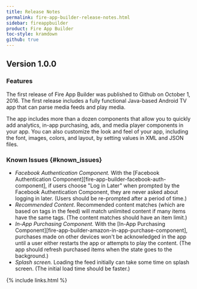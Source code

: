 ```yaml
---
title: Release Notes
permalink: fire-app-builder-release-notes.html
sidebar: fireappbuilder
product: Fire App Builder
toc-style: kramdown
github: true
---
```


## Version 1.0.0

### Features

The first release of Fire App Builder was published to Github on October 1, 2016. The first release includes a fully functional Java-based Android TV app that can parse media feeds and play media.

The app includes more than a dozen components that allow you to quickly add analytics, in-app purchasing, ads, and media player components in your app. You can also customize the look and feel of your app, including the font, images, colors, and layout, by setting values in XML and JSON files.


### Known Issues {#known_issues}

*  *Facebook Authentication Component.* With the [Facebook Authentication Component][fire-app-builder-facebook-auth-component], if users choose "Log in Later" when prompted by the Facebook Authentication Component, they are never asked about logging in later. (Users should be re-prompted after a period of time.)
*  *Recommended Content*. Recommended content matches (which are based on tags in the feed) will match unlimited content if many items have the same tags. (The content matches should have an item limit.)
*  *In-App Purchasing Component.* With the [In-App Purchasing Component][fire-app-builder-amazon-in-app-purchase-component], purchases made on other devices won't be acknowledged in the app until a user either restarts the app or attempts to play the content. (The app should refresh purchased items when the state goes to the background.)
*  *Splash screen.* Loading the feed initially can take some time on splash screen. (The initial load time should be faster.)


{% include links.html %}
